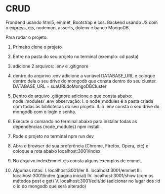 # CRUD
Frondend usando  html5, emmet, Bootstrap e css.
Backend usando JS com o express, ejs, nodemon, asserts, dotenv e banco MongoDB.

Para rodar o projeto:
1. Primeiro clone o projeto
2. Entre na pasta do seu projeto no terminal (exemplo: cd pasta)
3. adicione 2 arquivos: .env e .gitignore
4. dentro do arqurivo .env adicione a variável DATABASE_URL e coloque dentro dela o seu drive do mongodb que consta dentro do seu cluster.
DATABASE_URL = suaURLdoMongoDBCluster
5. Dentro do arquivo .gitignore adicione o que consta abaixo:
node_modules/
.env
observação: 
I. o node_modules é a pasta criada com todas as bibliotecas do seu projeto. 
II. o .env consta o seu drive do mongodb com o login e senha.
6. Execute o comando no terminal abaixo para instalar todas as dependências (node_modules)
npm install

7. Rode o projeto no terminal
npm run dev

8. Abra o browser de sua preferência (Chrome, Firefox, Opera, etc) e coloque a rota abaixo
localhost:3001/index 

9. No arquivo indexEmmet.ejs consta alguns exemplos de emmet.

10. Algumas rotas:
I. localhost:3001/ler
II. localhost:3001/emmet
III. localhost:3001/index (página inicial)
IV. localhost:3001/show (com os métodos post e get)
V. localhost:3001/edit/:id (adicionar no lugar dos :id o id do mongodb que será alterado)
